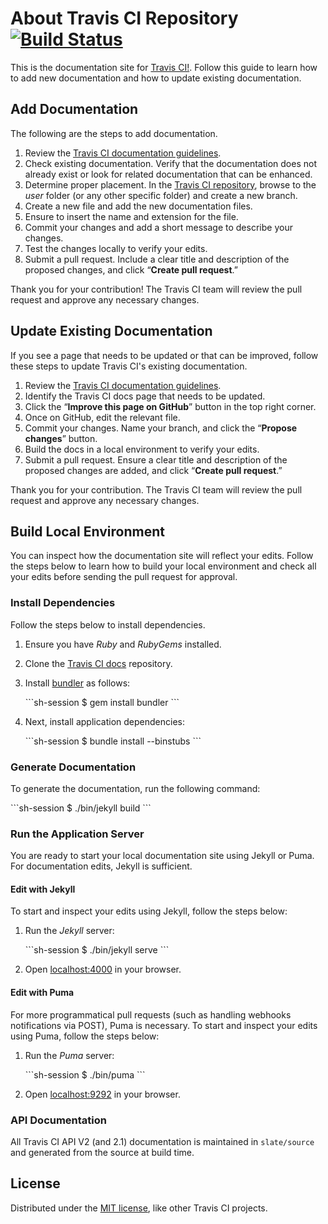 # About Travis CI Repository [![Build Status](https://travis-ci.com/travis-ci/docs-travis-ci-com.svg?branch=master)](https://travis-ci.com/travis-ci/docs-travis-ci-com)

This is the documentation site for [Travis CI!](https://docs.travis-ci.com/).
Follow this guide to learn how to add new documentation and how to update existing documentation. 

## Add Documentation

The following are the steps to add documentation.

1. Review the [Travis CI documentation guidelines](/STYLE.md).
1. Check existing documentation. Verify that the documentation does not already exist or look for related documentation that can be enhanced. 
1. Determine proper placement. In the [Travis CI repository](https://github.com/travis-ci/docs-travis-ci-com/tree/master), browse to the *user* folder (or any other specific folder) and create a new branch.
1. Create a new file and add the new documentation files. 
1. Ensure to insert the name and extension for the file.
1. Commit your changes and add a short message to describe your changes.
1. Test the changes locally to verify your edits. 
1. Submit a pull request. Include a clear title and description of the proposed changes, and click “**Create pull request**.”  

Thank you for your contribution! The Travis CI team will review the pull request and approve any necessary changes.

## Update Existing Documentation

If you see a page that needs to be updated or that can be improved, follow these steps to update Travis CI's existing documentation. 

1. Review the [Travis CI documentation guidelines](/STYLE.md).
1. Identify the Travis CI docs page that needs to be updated. 
1. Click the “**Improve this page on GitHub**” button in the top right corner.
1. Once on GitHub, edit the relevant file.
1. Commit your changes. Name your branch, and click the “**Propose changes**” button.
1. Build the docs in a local environment to verify your edits. 
1. Submit a pull request. Ensure a clear title and description of the proposed changes are added, and click “**Create pull request**.”

Thank you for your contribution. The Travis CI team will review the pull request and approve any necessary changes.   


## Build Local Environment

You can inspect how the documentation site will reflect your edits. Follow the steps below to learn how to build your local environment and check all your edits before sending the pull request for approval. 

### Install Dependencies

Follow the steps below to install dependencies.

1. Ensure you have *Ruby* and *RubyGems* installed.

1. Clone the [Travis CI docs](https://github.com/travis-ci/docs-travis-ci-com/tree/master) repository.

1. Install [bundler](http://bundler.io/) as follows:

    \`\`\`sh-session
    $ gem install bundler
    \`\`\`

1. Next, install application dependencies:

    \`\`\`sh-session
    $ bundle install --binstubs
    \`\`\`

### Generate Documentation

To generate the documentation, run the following command:

\`\`\`sh-session
$ ./bin/jekyll build
\`\`\`

### Run the Application Server

You are ready to start your local documentation site using Jekyll or Puma.
For documentation edits, Jekyll is sufficient.

#### Edit with Jekyll

To start and inspect your edits using Jekyll, follow the steps below:

1. Run the *Jekyll* server:

    \`\`\`sh-session
    $ ./bin/jekyll serve
    \`\`\`

1. Open [localhost:4000](http://localhost:4000/) in your browser.

#### Edit with Puma

For more programmatical pull requests (such as handling webhooks notifications
via POST), Puma is necessary. To start and inspect your edits using Puma, follow the steps below:

1. Run the *Puma* server:

    \`\`\`sh-session
    $ ./bin/puma
    \`\`\`

1. Open [localhost:9292](http://localhost:9292/) in your browser.

### API  Documentation

All Travis CI API V2 (and 2.1) documentation is maintained in `slate/source` and generated from the source at build time.

## License

Distributed under the [MIT license](https://opensource.org/licenses/MIT), like other Travis CI projects.

